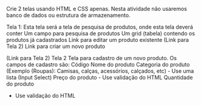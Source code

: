 Crie 2 telas usando HTML e CSS apenas.
Nesta atividade não usaremos banco de dados ou estrutura de armazenamento.

Tela 1:
Esta tela será a tela de pesquisa de produtos, onde esta tela deverá conter
Um campo para pesquisa de produtos
Um grid (tabela) contendo os produtos já cadastrados
Link para editar um produto existente (Link para Tela 2)
Link para criar um novo produto 

(Link para Tela 2)
Tela 2
Tela para cadastro de um novo produto. Os campos de cadastro são:
Código
Nome do produto
Categoria do produto (Exemplo (Roupas): Camisas, calças, acessórios, calçados, etc) - Use uma lista (Input Select)
Preço do produto - Use validação do HTML
Quantidade do produto 
- Use validação do HTML